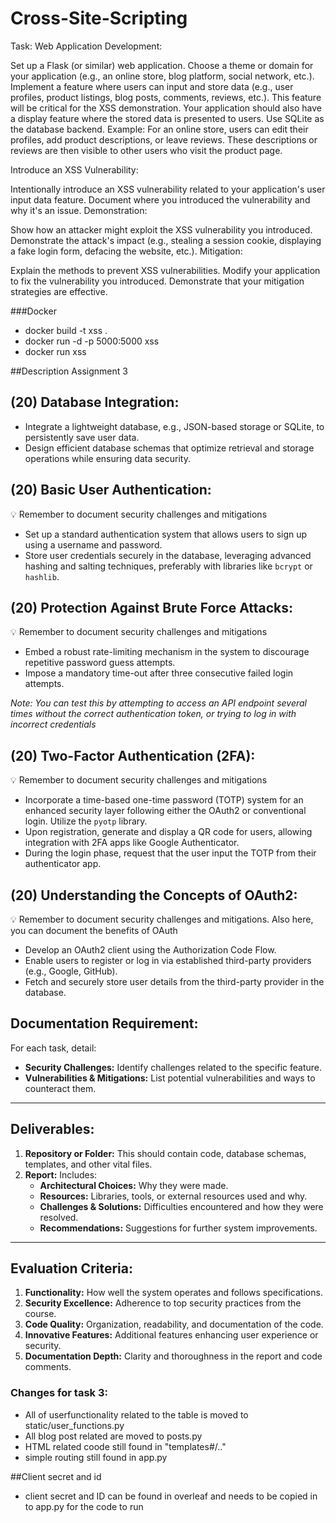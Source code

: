 # Cross-Site-Scripting
Task:
Web Application Development:

Set up a Flask (or similar) web application.
Choose a theme or domain for your application (e.g., an online store, blog platform, social network, etc.).
Implement a feature where users can input and store data (e.g., user profiles, product listings, blog posts, comments, reviews, etc.). This feature will be critical for the XSS demonstration.
Your application should also have a display feature where the stored data is presented to users.
Use SQLite as the database backend.
Example: For an online store, users can edit their profiles, add product descriptions, or leave reviews. These descriptions or reviews are then visible to other users who visit the product page.

Introduce an XSS Vulnerability:

Intentionally introduce an XSS vulnerability related to your application's user input data feature.
Document where you introduced the vulnerability and why it's an issue.
Demonstration:

Show how an attacker might exploit the XSS vulnerability you introduced.
Demonstrate the attack's impact (e.g., stealing a session cookie, displaying a fake login form, defacing the website, etc.).
Mitigation:

Explain the methods to prevent XSS vulnerabilities.
Modify your application to fix the vulnerability you introduced.
Demonstrate that your mitigation strategies are effective.

###Docker
* docker build -t xss .
* docker run -d -p 5000:5000 xss
* docker run xss 

##Description Assignment 3 
## (20) **Database Integration:**

- Integrate a lightweight database, e.g., JSON-based storage or SQLite, to persistently save user data.
- Design efficient database schemas that optimize retrieval and storage operations while ensuring data security.

## (20) Basic **User Authentication:**

<aside>
💡 Remember to document security challenges and mitigations

</aside>

- Set up a standard authentication system that allows users to sign up using a username and password.
- Store user credentials securely in the database, leveraging advanced hashing and salting techniques, preferably with libraries like `bcrypt` or `hashlib`.

## (20) **Protection Against Brute Force Attacks:**

<aside>
💡 Remember to document security challenges and mitigations

</aside>

- Embed a robust rate-limiting mechanism in the system to discourage repetitive password guess attempts.
- Impose a mandatory time-out after three consecutive failed login attempts.

*Note: You can test this by attempting to access an API endpoint several times without the correct authentication token, or trying to log in with incorrect credentials*

## (20) **Two-Factor Authentication (2FA):**

<aside>
💡 Remember to document security challenges and mitigations

</aside>

- Incorporate a time-based one-time password (TOTP) system for an enhanced security layer following either the OAuth2 or conventional login. Utilize the `pyotp` library.
- Upon registration, generate and display a QR code for users, allowing integration with 2FA apps like Google Authenticator.
- During the login phase, request that the user input the TOTP from their authenticator app.

## (20) Understanding the Concepts of **OAuth2:**

<aside>
💡 Remember to document security challenges and mitigations. Also here, you can document the benefits of OAuth

</aside>

- Develop an OAuth2 client using the Authorization Code Flow.
- Enable users to register or log in via established third-party providers (e.g., Google, GitHub).
- Fetch and securely store user details from the third-party provider in the database.
## **Documentation Requirement:**

For each task, detail:

- **Security Challenges:** Identify challenges related to the specific feature.
- **Vulnerabilities & Mitigations:** List potential vulnerabilities and ways to counteract them.

---

## **Deliverables:**

1. **Repository or Folder:** This should contain code, database schemas, templates, and other vital files.
2. **Report:** Includes:
    - **Architectural Choices:** Why they were made.
    - **Resources:** Libraries, tools, or external resources used and why.
    - **Challenges & Solutions:** Difficulties encountered and how they were resolved.
    - **Recommendations:** Suggestions for further system improvements.

---

## **Evaluation Criteria:**

1. **Functionality:** How well the system operates and follows specifications.
2. **Security Excellence:** Adherence to top security practices from the course.
3. **Code Quality:** Organization, readability, and documentation of the code.
4. **Innovative Features:** Additional features enhancing user experience or security.
5. **Documentation Depth:** Clarity and thoroughness in the report and code comments.


### Changes for task 3: 
* All of userfunctionality related to the table is moved to static/user_functions.py
* All blog post related are moved to posts.py 
* HTML related coode still found in "templates#/.." 
* simple routing still found in app.py

##Client secret and id 
* client secret and ID can be found in overleaf and needs to be copied in to app.py for the code to run

